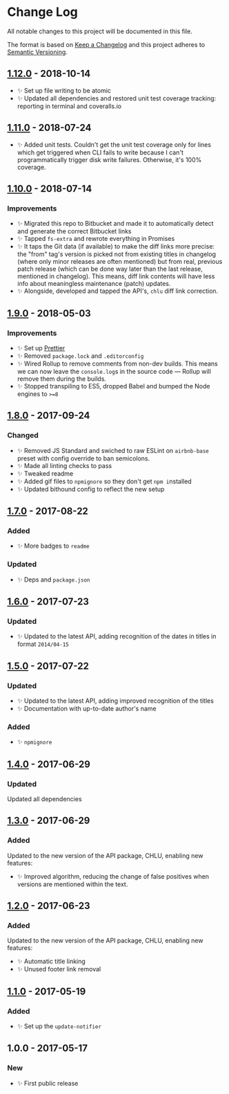 # Change Log

All notable changes to this project will be documented in this file.

The format is based on [Keep a Changelog](http://keepachangelog.com/)
and this project adheres to [Semantic Versioning](http://semver.org/).

## [1.12.0] - 2018-10-14

- ✨ Set up file writing to be atomic
- ✨ Updated all dependencies and restored unit test coverage tracking: reporting in terminal and coveralls.io

## [1.11.0] - 2018-07-24

- ✨ Added unit tests. Couldn't get the unit test coverage only for lines which get triggered when CLI fails to write because I can't programmatically trigger disk write failures. Otherwise, it's 100% coverage.

## [1.10.0] - 2018-07-14

### Improvements

- ✨ Migrated this repo to Bitbucket and made it to automatically detect and generate the correct Bitbucket links
- ✨ Tapped `fs-extra` and rewrote everything in Promises
- ✨ It taps the Git data (if available) to make the diff links more precise: the "from" tag's version is picked not from existing titles in changelog (where only minor releases are often mentioned) but from real, previous patch release (which can be done way later than the last release, mentioned in changelog). This means, diff link contents will have less info about meaningless maintenance (patch) updates.
- ✨ Alongside, developed and tapped the API's, `chlu` diff link correction.

## [1.9.0] - 2018-05-03

### Improvements

- ✨ Set up [Prettier](https://prettier.io)
- ✨ Removed `package.lock` and `.editorconfig`
- ✨ Wired Rollup to remove comments from non-dev builds. This means we can now leave the `console.log`s in the source code — Rollup will remove them during the builds.
- ✨ Stopped transpiling to ES5, dropped Babel and bumped the Node engines to `>=8`

## [1.8.0] - 2017-09-24

### Changed

- ✨ Removed JS Standard and swiched to raw ESLint on `airbnb-base` preset with config override to ban semicolons.
- ✨ Made all linting checks to pass
- ✨ Tweaked readme
- ✨ Added gif files to `npmignore` so they don't get `npm i`nstalled
- ✨ Updated bithound config to reflect the new setup

## [1.7.0] - 2017-08-22

### Added

- ✨ More badges to `readme`

### Updated

- ✨ Deps and `package.json`

## [1.6.0] - 2017-07-23

### Updated

- ✨ Updated to the latest API, adding recognition of the dates in titles in format `2014/04-15`

## [1.5.0] - 2017-07-22

### Updated

- ✨ Updated to the latest API, adding improved recognition of the titles
- ✨ Documentation with up-to-date author's name

### Added

- ✨ `npmignore`

## [1.4.0] - 2017-06-29

### Updated

Updated all dependencies

## [1.3.0] - 2017-06-29

### Added

Updated to the new version of the API package, CHLU, enabling new features:

- ✨ Improved algorithm, reducing the change of false positives when versions are mentioned within the text.

## [1.2.0] - 2017-06-23

### Added

Updated to the new version of the API package, CHLU, enabling new features:

- ✨ Automatic title linking
- ✨ Unused footer link removal

## [1.1.0] - 2017-05-19

### Added

- ✨ Set up the `update-notifier`

## 1.0.0 - 2017-05-17

### New

- ✨ First public release

[1.1.0]: https://bitbucket.org/codsen/chlu-cli/branches/compare/v1.1.0%0Dv1.0.1#diff
[1.2.0]: https://bitbucket.org/codsen/chlu-cli/branches/compare/v1.2.0%0Dv1.1.2#diff
[1.3.0]: https://bitbucket.org/codsen/chlu-cli/branches/compare/v1.3.0%0Dv1.2.0#diff
[1.4.0]: https://bitbucket.org/codsen/chlu-cli/branches/compare/v1.4.0%0Dv1.3.1#diff
[1.5.0]: https://bitbucket.org/codsen/chlu-cli/branches/compare/v1.5.0%0Dv1.4.2#diff
[1.6.0]: https://bitbucket.org/codsen/chlu-cli/branches/compare/v1.6.0%0Dv1.5.0#diff
[1.7.0]: https://bitbucket.org/codsen/chlu-cli/branches/compare/v1.7.0%0Dv1.6.0#diff
[1.8.0]: https://bitbucket.org/codsen/chlu-cli/branches/compare/v1.8.0%0Dv1.7.1#diff
[1.9.0]: https://bitbucket.org/codsen/chlu-cli/branches/compare/v1.9.0%0Dv1.8.9#diff
[1.10.0]: https://bitbucket.org/codsen/chlu-cli/branches/compare/v1.10.0%0Dv1.9.1#diff
[1.11.0]: https://bitbucket.org/codsen/chlu-cli/branches/compare/v1.11.0%0Dv1.10.4#diff
[1.12.0]: https://bitbucket.org/codsen/chlu-cli/branches/compare/v1.12.0%0Dv1.11.3#diff
